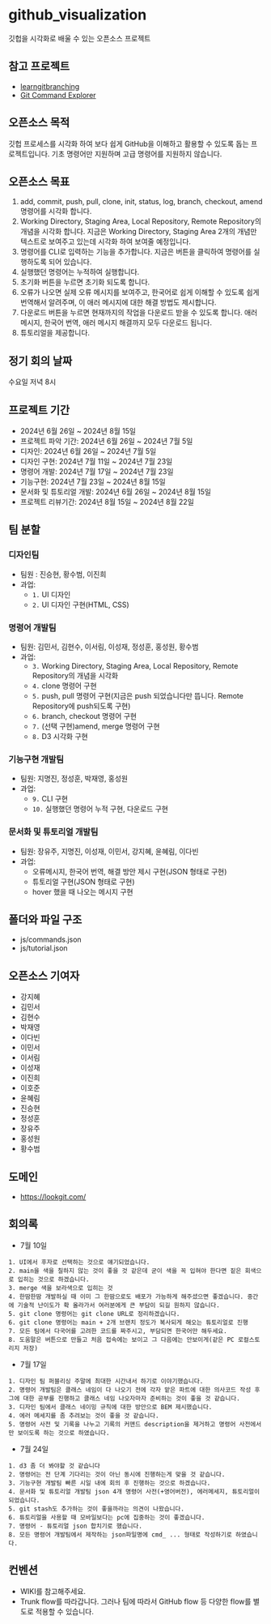 # github_visualization
깃헙을 시각화로 배울 수 있는 오픈소스 프로젝트

## 참고 프로젝트
* [learngitbranching](https://learngitbranching.js.org/?locale=ko)
* [Git Command Explorer](https://git.gaozih.com/)

## 오픈소스 목적
깃헙 프로세스를 시각화 하여 보다 쉽게 GitHub을 이해하고 활용할 수 있도록 돕는 프로젝트입니다. 기초 명령어만 지원하며 고급 명령어를 지원하지 않습니다.

## 오픈소스 목표
1. add, commit, push, pull, clone, init, status, log, branch, checkout, amend 명령어를 시각화 합니다.
2. Working Directory, Staging Area, Local Repository, Remote Repository의 개념을 시각화 합니다. 지금은 Working Directory, Staging Area 2개의 개념만 텍스트로 보여주고 있는데 시각화 하여 보여줄 예정입니다.
3. 명령어를 CLI로 입력하는 기능을 추가합니다. 지금은 버튼을 클릭하여 명령어를 실행하도록 되어 있습니다.
4. 실행했던 명령어는 누적하여 실행합니다.
5. 초기화 버튼을 누르면 초기화 되도록 합니다.
6. 오류가 나오면 실제 오류 메시지를 보여주고, 한국어로 쉽게 이해할 수 있도록 쉽게 번역해서 알려주며, 이 애러 메시지에 대한 해결 방법도 제시합니다.
7. 다운로드 버튼을 누르면 현재까지의 작업을 다운로드 받을 수 있도록 합니다. 애러메시지, 한국어 번역, 애러 메시지 해결까지 모두 다운로드 됩니다.
8. 튜토리얼을 제공합니다.

## 정기 회의 날짜
수요일 저녁 8시

## 프로젝트 기간
* 2024년 6월 26일 ~ 2024년 8월 15일
* 프로젝트 파악 기간: 2024년 6월 26일 ~ 2024년 7월 5일
* 디자인: 2024년 6월 26일 ~ 2024년 7월 5일
* 디자인 구현: 2024년 7월 11일 ~ 2024년 7월 23일
* 명령어 개발: 2024년 7월 17일 ~ 2024년 7월 23일
* 기능구현: 2024년 7월 23일 ~ 2024년 8월 15일
* 문서화 및 튜토리얼 개발: 2024년 6월 26일 ~ 2024년 8월 15일
* 프로젝트 리뷰기간: 2024년 8월 15일 ~ 2024년 8월 22일

## 팀 분할
### 디자인팀
* 팀원 : 진승현, 황수범, 이진희
* 과업:
    * `1.` UI 디자인
    * `2.` UI 디자인 구현(HTML, CSS)

### 명령어 개발팀
* 팀원: 김민서, 김현수, 이서림, 이성재, 정성훈, 홍성원, 황수범 
* 과업:
    * `3.` Working Directory, Staging Area, Local Repository, Remote Repository의 개념을 시각화
    * `4.` clone 명령어 구현
    * `5.` push, pull 명령어 구현(지금은 push 되었습니다만 뜹니다. Remote Repository에 push되도록 구현)
    * `6.` branch, checkout 명령어 구현
    * `7.` (선택 구현)amend, merge 명령어 구현
    * `8.` D3 시각화 구현

### 기능구현 개발팀
* 팀원: 지명진, 정성훈, 박재영, 홍성원
* 과업:
    * `9.` CLI 구현
    * `10.` 실행했던 명령어 누적 구현, 다운로드 구현

### 문서화 및 튜토리얼 개발팀
* 팀원: 장유주, 지명진, 이성재, 이민서, 강지혜, 윤혜림, 이다빈
* 과업:
    * 오류메시지, 한국어 번역, 해결 방안 제시 구현(JSON 형태로 구현) 
    * 튜토리얼 구현(JSON 형태로 구현)
    * hover 했을 때 나오는 메시지 구현

## 폴더와 파일 구조
* js/commands.json
* js/tutorial.json

## 오픈소스 기여자
* 강지혜
* 김민서
* 김현수
* 박재영
* 이다빈
* 이민서
* 이서림
* 이성재
* 이진희
* 이호준
* 윤혜림
* 진승현
* 정성훈
* 장유주
* 홍성원
* 황수범

## 도메인
* https://lookgit.com/

## 회의록
* 7월 10일
```
1. UI에서 후자로 선택하는 것으로 얘기되었습니다.
2. main을 색을 칠하지 않는 것이 좋을 것 같은데 굳이 색을 꼭 입혀야 한다면 짙은 회색으로 입히는 것으로 하겠습니다. 
3. merge 색을 보라색으로 입히는 것
4. 한땀한땀 개발하실 때 이미 그 한땀으로도 배포가 가능하게 해주셨으면 좋겠습니다. 중간에 기술적 난이도가 확 올라가서 여러분에게 큰 부담이 되길 원하지 않습니다.
5. git clone 명령어는 git clone URL로 정리하겠습니다.
6. git clone 명령어는 main + 2개 브랜치 정도가 복사되게 해오는 튜토리얼로 진행
7. 모든 팀에서 다국어를 고려한 코드를 짜주시고, 부담되면 한국어만 해두세요.
8. 도움말은 버튼으로 만들고 처음 접속에는 보이고 그 다음에는 안보이게(같은 PC 로컬스토리지 저장)
```
* 7월 17일
```
1. 디자인 팀 퍼블리싱 주말에 최대한 시간내서 하기로 이야기했습니다.
2. 명령어 개발팀은 클래스 네임이 다 나오기 전에 각자 맡은 파트에 대한 의사코드 작성 후 그에 대한 공부를 진행하고 클래스 네임 나오자마자 준비하는 것이 좋을 것 같습니다.
3. 디자인 팀에서 클래스 네이밍 규칙에 대한 방안으로 BEM 제시했습니다.
4. 에러 메세지를 좀 추려보는 것이 좋을 것 같습니다.
5. 명령어 사전 및 기록을 나누고 기록의 커맨드 description을 제거하고 명령어 사전에서만 보이도록 하는 것으로 하였습니다.
```
* 7월 24일
```
1. d3 좀 더 봐야할 것 같습니다
2. 명령어는 전 단계 기다리는 것이 아닌 동시에 진행하는게 맞을 것 같습니다.
3. 기능구현 개발팀 빠른 시일 내에 회의 후 진행하는 것으로 하겠습니다.
4. 문서화 및 튜토리얼 개발팀 json 4개 명령어 사전(+영어버전), 에러메세지, 튜토리얼이 되었습니다.
5. git stash도 추가하는 것이 좋을까라는 의견이 나왔습니다.
6. 튜토리얼을 사용할 때 모바일보다는 pc에 집중하는 것이 좋겠습니다.
7. 명령어 - 튜토리얼 json 합치기로 했습니다.
8. 모든 명령어 개발팀에서 제작하는 json파일명에 cmd_ ... 형태로 작성하기로 하였습니다.
```

## 컨벤션
* WIKI를 참고해주세요.
* Trunk flow를 따라갑니다. 그러나 팀에 따라서 GitHub flow 등 다양한 flow를 별도로 적용할 수 있습니다.